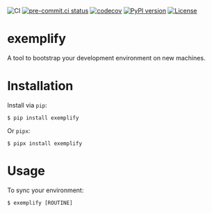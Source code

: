 ![CI](https://github.com/ahal/exemplify/actions/workflows/ci.yml/badge.svg)
[![pre-commit.ci status](https://results.pre-commit.ci/badge/github/ahal/exemplify/main.svg)](https://results.pre-commit.ci/latest/github/ahal/exemplify/main)
[![codecov](https://codecov.io/gh/ahal/exemplify/graph/badge.svg?token=SWKS7WE0BQ)](https://codecov.io/gh/ahal/exemplify)
[![PyPI version](https://badge.fury.io/py/exemplify.svg)](https://badge.fury.io/py/exemplify)
[![License](https://img.shields.io/badge/license-MPL%202.0-orange.svg)](http://mozilla.org/MPL/2.0)

# exemplify

A tool to bootstrap your development environment on new machines.


# Installation

Install via `pip`:

    $ pip install exemplify

Or `pipx`:

    $ pipx install exemplify


# Usage

To sync your environment:

    $ exemplify [ROUTINE]
